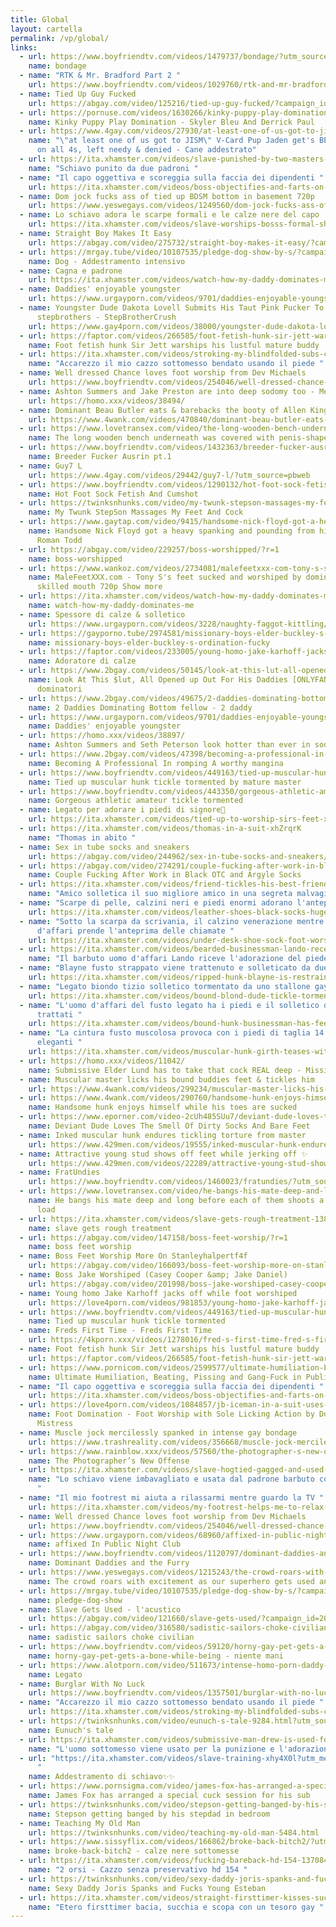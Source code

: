 ```yaml
---
title: Global
layout: cartella
permalink: /vp/global/
links:
  - url: https://www.boyfriendtv.com/videos/1479737/bondage/?utm_source=awn&utm_medium=tgp&utm_campaign=cpc
    name: bondage
  - name: "RTK & Mr. Bradford Part 2 "
    url: https://www.boyfriendtv.com/videos/1029760/rtk-and-mr-bradford-part-2/?utm_source=awn&utm_medium=tgp&utm_campaign=cpc
  - name: Tied Up Guy Fucked
    url: https://abgay.com/video/125216/tied-up-guy-fucked/?campaign_id=2087227852
  - url: https://pornuse.com/videos/1630266/kinky-puppy-play-domination-skyler-bleu-and-derrick-paul/?pubid=103358
    name: Kinky Puppy Play Domination - Skyler Bleu And Derrick Paul
  - url: https://www.4gay.com/videos/27930/at-least-one-of-us-got-to-jism-v-card-pup-jaden-get-s-beef-whistle-d-on-all-4s-left-needy-denied/?utm_source=pbweb
    name: "\"at least one of us got to JISM\" V-Card Pup Jaden get's BEEF WHISTLE'D
      on all 4s, left needy & denied - Cane addestrato"
  - url: https://ita.xhamster.com/videos/slave-punished-by-two-masters-xhA7b8Q?utm_medium=offline
    name: "Schiavo punito da due padroni "
  - name: "Il capo oggettiva e scoreggia sulla faccia dei dipendenti "
    url: https://ita.xhamster.com/videos/boss-objectifies-and-farts-on-bounds-employees-face-xhDk4K6?utm_medium=offline&utm_source=ita.xhamster.com
  - name: Dom jock fucks ass of tied up BDSM bottom in basement 720p
    url: https://www.yeswegays.com/videos/1249560/dom-jock-fucks-ass-of-tied-up-bdsm-bottom-in-basement/
  - name: Lo schiavo adora le scarpe formali e le calze nere del capo
    url: https://ita.xhamster.com/videos/slave-worships-bosss-formal-shoes-and-black-socks-xhhrZwJ?pw=&t=0.1&utm_medium=offline
  - name: Straight Boy Makes It Easy
    url: https://abgay.com/video/275732/straight-boy-makes-it-easy/?campaign_id=2087227852
  - url: https://mrgay.tube/video/10107535/pledge-dog-show-by-s/?campaign=10146
    name: Dog - Addestramento intensivo
  - name: Cagna e padrone
    url: https://ita.xhamster.com/videos/watch-how-my-daddy-dominates-me-xhnTIh8#
  - name: Daddies' enjoyable youngster
    url: https://www.urgayporn.com/videos/9701/daddies-enjoyable-youngster/?utm_source=pbweb&utm_medium=pbweb&utm_campaign=gdf
  - name: Youngster Dude Dakota Lovell Submits His Taut Pink Pucker To Dominative
      stepbrothers - StepBrotherCrush
    url: https://www.gay4porn.com/videos/38000/youngster-dude-dakota-lovell-submits-his-taut-pink-pucker-to-dominative-stepbrothers-stepbrothercrush/?utm_source=pbweb
  - url: https://faptor.com/videos/266585/foot-fetish-hunk-sir-jett-warships-his-horny-mature-buddy/?utm_source=awm&utm_medium=awmtraffic&utm_campaign=faptor&subid1=800001&asgtbndr=1&cid=2016828
    name: Foot fetish hunk Sir Jett warships his lustful mature buddy
  - url: https://ita.xhamster.com/videos/stroking-my-blindfolded-subs-cock-using-my-foot-xhAjhl6
    name: "Accarezzo il mio cazzo sottomesso bendato usando il piede "
  - name: Well dressed Chance loves foot worship from Dev Michaels
    url: https://www.boyfriendtv.com/videos/254046/well-dressed-chance-loves-foot-worship-from-dev-michaels/
  - name: Ashton Summers and Jake Preston are into deep sodomy too - Men
    url: https://homo.xxx/videos/38494/
  - name: Dominant Beau Butler eats & barebacks the booty of Allen King
    url: https://www.4wank.com/videos/470840/dominant-beau-butler-eats-and-barebacks-the-ass-of-allen-king/?utm_source=awm&utm_medium=awmtraffic&utm_campaign=4wank&subid1=700001&asgtbndr=1&cid=1951078
  - url: https://www.lovetransex.com/video/the-long-wooden-bench-underneath-was-covered-with-penis-shaped-objects-19624.html?utm_source=awn&utm_medium=cpc&utm_campaign=lovets
    name: The long wooden bench underneath was covered with penis-shaped objects
  - url: https://www.boyfriendtv.com/videos/1432363/breeder-fucker-ausrin-pt-1/?utm_source=awn&utm_medium=tgp&utm_campaign=cpc
    name: Breeder Fucker Ausrin pt.1
  - name: Guy7 L
    url: https://www.4gay.com/videos/29442/guy7-l/?utm_source=pbweb
  - url: https://www.boyfriendtv.com/videos/1290132/hot-foot-sock-fetish-and-cumshot/?utm_source=awn&utm_medium=tgp&utm_campaign=cpc&tag=domination%20feet%20fetish%20cum%20humiliation%20public%20foot%20worship%20sock&withoutId=1301531&_=1739385660543&ct=0--1739385662
    name: Hot Foot Sock Fetish And Cumshot
  - url: https://twinksnhunks.com/video/my-twunk-stepson-massages-my-feet-and-cock-5318.html
    name: My Twunk StepSon Massages My Feet And Cock
  - url: https://www.gaytap.com/video/9415/handsome-nick-floyd-got-a-heavy-spanking-and-pounding-from-his-stepdad-roman-todd/
    name: Handsome Nick Floyd got a heavy spanking and pounding from his stepdad
      Roman Todd
  - url: https://abgay.com/video/229257/boss-worshipped/?r=1
    name: boss-worshipped
  - url: https://www.wankoz.com/videos/2734081/malefeetxxx-com-tony-s-s-feet-sucked-and-worshiped-by-dominant-rikk-s-skilled-mouth/?utm_source=pbwmed&utm_medium=cpc&utm_campaign=wank
    name: MaleFeetXXX.com - Tony S's feet sucked and worshiped by dominant Rikk's
      skilled mouth 720p Show more
  - url: https://ita.xhamster.com/videos/watch-how-my-daddy-dominates-me-xhnTIh8#
    name: watch-how-my-daddy-dominates-me
  - name: Spessore di calze & solletico
    url: https://www.urgayporn.com/videos/3228/naughty-faggot-kittling/?utm_source=pbweb&utm_medium=pbweb&utm_campaign=gdf
  - url: https://gayporno.tube/2974581/missionary-boys-elder-buckley-s-ordination-fucky?utm_source=awn-rse&utm_medium=inc&utm_campaign=nov01
    name: missionary-boys-elder-buckley-s-ordination-fucky
  - url: https://faptor.com/videos/233005/young-homo-jake-karhoff-jacks-off-while-foot-worshiped/?utm_source=awm&utm_medium=awmtraffic&utm_campaign=faptor&subid1=800001&asgtbndr=1&cid=2079801
    name: Adoratore di calze
  - url: https://www.2bgay.com/videos/50145/look-at-this-lut-all-opened-up-out-for-his-daddies-onlyfans/?utm_source=pbweb&utm_medium=pbweb&utm_campaign=gdf
    name: Look At This $lut, All Opened up Out For His Daddies [ONLYFANS] - 2
      dominatori
  - url: https://www.2bgay.com/videos/49675/2-daddies-dominating-bottom-fellow/?utm_source=pbweb&utm_medium=pbweb&utm_campaign=gdf
    name: 2 Daddies Dominating Bottom fellow - 2 daddy
  - url: https://www.urgayporn.com/videos/9701/daddies-enjoyable-youngster/?utm_source=pbweb&utm_medium=pbweb&utm_campaign=gdf
    name: Daddies' enjoyable youngster
  - url: https://homo.xxx/videos/38897/
    name: Ashton Summers and Seth Peterson look hotter than ever in sodomy - Men
  - url: https://www.2bgay.com/videos/47398/becoming-a-professional-in-romping-a-worthy-mangina/?utm_source=pbweb&utm_medium=pbweb&utm_campaign=gdf
    name: Becoming A Professional In romping A worthy mangina
  - url: https://www.boyfriendtv.com/videos/449163/tied-up-muscular-hunk-tickle-tormented-by-mature-master/
    name: Tied up muscular hunk tickle tormented by mature master
  - url: https://www.boyfriendtv.com/videos/443350/gorgeous-athletic-amateur-tickle-tormented-by-deviant-master/?utm_source=awn&utm_medium=tgp&utm_campaign=cpc
    name: Gorgeous athletic amateur tickle tormented
  - name: Legato per adorare i piedi di signore🌟
    url: https://ita.xhamster.com/videos/tied-up-to-worship-sirs-feet-xhRZWWm
  - url: https://ita.xhamster.com/videos/thomas-in-a-suit-xhZrqrK
    name: "Thomas in abito "
  - name: Sex in tube socks and sneakers
    url: https://abgay.com/video/244962/sex-in-tube-socks-and-sneakers/
  - url: https://abgay.com/video/274291/couple-fucking-after-work-in-black-otc-and-argyle-socks/
    name: Couple Fucking After Work in Black OTC and Argyle Socks
  - url: https://ita.xhamster.com/videos/friend-tickles-his-best-friend-in-an-evil-tickle-dungeon-8118917
    name: "Amico solletica il suo migliore amico in una segreta malvagia "
  - name: "Scarpe di pelle, calzini neri e piedi enormi adorano l'anteprima "
    url: https://ita.xhamster.com/videos/leather-shoes-black-socks-huge-feet-worship-preview-xhPyQwM?utm_medium=offline
  - name: "Sotto la scarpa da scrivania, il calzino venerazione mentre l'uomo
      d'affari prende l'anteprima delle chiamate "
    url: https://ita.xhamster.com/videos/under-desk-shoe-sock-foot-worship-while-businessman-takes-calls-preview-xhRldqv
  - url: https://ita.xhamster.com/videos/bearded-businessman-lando-receives-weekend-foot-worship-xhAzJeb
    name: "Il barbuto uomo d'affari Lando riceve l'adorazione del piede nel weekend "
  - name: "Blayne fusto strappato viene trattenuto e solleticato da due tizi "
    url: https://ita.xhamster.com/videos/ripped-hunk-blayne-is-restrained-and-tickled-by-two-dudes-8493669?pw=
  - name: "Legato biondo tizio solletico tormentato da uno stallone gay dominante "
    url: https://ita.xhamster.com/videos/bound-blond-dude-tickle-tormented-by-a-dominant-gay-stud-xhLO1ZT?pw=
  - name: "L'uomo d'affari del fusto legato ha i piedi e il solletico del cazzo
      trattati "
    url: https://ita.xhamster.com/videos/bound-hunk-businessman-has-feet-and-cock-tickle-treated-9995074
  - name: "La cintura fusto muscolosa provoca con i piedi di taglia 14 in calzini
      eleganti "
    url: https://ita.xhamster.com/videos/muscular-hunk-girth-teases-with-size-14-feet-in-dress-socks-xh4Cdgg
  - url: https://homo.xxx/videos/11042/
    name: Submissive Elder Lund has to take that cock REAL deep - Missionary Boys
  - name: Muscular master licks his bound buddies feet & tickles him
    url: https://www.4wank.com/videos/299234/muscular-master-licks-his-bound-buddies-feet-tickles-him/?utm_source=fakereferrer&utm_campaign=invalidref&asgtbndr=1&cid=2079797
  - url: https://www.4wank.com/videos/290760/handsome-hunk-enjoys-himself-while-his-toes-are-sucked/
    name: Handsome hunk enjoys himself while his toes are sucked
  - url: https://www.eporner.com/video-2cUh485SUu7/deviant-dude-loves-the-smell-of-dirty-socks-and-bare-feet/
    name: Deviant Dude Loves The Smell Of Dirty Socks And Bare Feet
  - name: Inked muscular hunk endures tickling torture from master
    url: https://www.429men.com/videos/19555/inked-muscular-hunk-endures-tickling-torture-from-master/?utm_source=awm&utm_medium=awmtraffic&utm_campaign=429men&subid1=600001&asgtbndr=1&cid=1693795
  - name: Attractive young stud shows off feet while jerking off ✨
    url: https://www.429men.com/videos/22289/attractive-young-stud-shows-off-feet-while-jerking-off/?asgtbndr=1&cid=2079757
  - name: FratUndies
    url: https://www.boyfriendtv.com/videos/1460023/fratundies/?utm_source=awn&utm_medium=tgp&utm_campaign=cpc
  - url: https://www.lovetransex.com/video/he-bangs-his-mate-deep-and-long-before-each-of-them-shoots-a-huge-sticky-load-13940.html?utm_source=awn&utm_medium=cpc&utm_campaign=lovets
    name: He bangs his mate deep and long before each of them shoots a huge sticky
      load
  - url: https://ita.xhamster.com/videos/slave-gets-rough-treatment-13827608
    name: slave gets rough treatment
  - url: https://abgay.com/video/147158/boss-feet-worship/?r=1
    name: boss feet worship
  - name: Boss Feet Worship More On Stanleyhalpertf4f
    url: https://abgay.com/video/166093/boss-feet-worship-more-on-stanleyhalpertf4f/?r=1
  - name: Boss Jake Worshiped (Casey Cooper &amp; Jake Daniel)
    url: https://abgay.com/video/201998/boss-jake-worshiped-casey-cooper-amp-jake-daniel/?r=1
  - name: Young homo Jake Karhoff jacks off while foot worshiped
    url: https://love4porn.com/videos/981853/young-homo-jake-karhoff-jacks-off-while-foot/?utm_source=pbw&utm_campaign=plugs&asgtbndr=1&cid=2092961
  - url: https://www.boyfriendtv.com/videos/449163/tied-up-muscular-hunk-tickle-tormented-by-mature-master/
    name: Tied up muscular hunk tickle tormented
  - name: Freds First Time - Freds First Time
    url: https://4kporn.xxx/videos/1278016/fred-s-first-time-fred-s-first-time/?utm_source=pbw&utm_campaign=plugs
  - name: Foot fetish hunk Sir Jett warships his lustful mature buddy
    url: https://faptor.com/videos/266585/foot-fetish-hunk-sir-jett-warships-his-horny-mature-buddy/?utm_source=awm&utm_medium=awmtraffic&utm_campaign=faptor&subid1=800001&asgtbndr=1&cid=2016828
  - url: https://www.pornicom.com/videos/2599577/ultimate-humiliation-beating-pissing-and-gang-fuck-in-public-toilet/
    name: Ultimate Humiliation, Beating, Pissing and Gang-Fuck in Public Toilet!
  - name: "Il capo oggettiva e scoreggia sulla faccia dei dipendenti "
    url: https://ita.xhamster.com/videos/boss-objectifies-and-farts-on-bounds-employees-face-xhDk4K6
  - url: https://love4porn.com/videos/1084857/jb-iceman-in-a-suit-uses-thom-as-his/?utm_source=pbw&utm_campaign=plugs&asgtbndr=1&play=true&spon=strip&zone=love4porn
    name: Foot Domination - Foot Worship with Sole Licking Action by Dominatrix BDSM
      Mistress
  - name: Muscle jock mercilessly spanked in intense gay bondage
    url: https://www.trashreality.com/videos/356668/muscle-jock-mercilessly-spanked-in-intense-gay-bondage/?utm_source=awm&utm_medium=awmtraffic&utm_campaign=tr&subid1=150001&asgtbndr=1&cid=2075815
  - url: https://www.rainblow.xxx/videos/57560/the-photographer-s-new-offense/?utm_source=awm&utm_medium=awmtraffic&utm_campaign=rblw&subid1=130001&asgtbndr=1&cid=928626
    name: The Photographer’s New Offense
  - url: https://ita.xhamster.com/videos/slave-hogtied-gagged-and-used-like-an-object-by-bearded-master-xh6hhED
    name: "Lo schiavo viene imbavagliato e usata dal padrone barbuto come un oggetto
      "
  - name: "Il mio footrest mi aiuta a rilassarmi mentre guardo la TV "
    url: https://ita.xhamster.com/videos/my-footrest-helps-me-to-relax-while-watching-tv-xh7gT3f
  - name: Well dressed Chance loves foot worship from Dev Michaels
    url: https://www.boyfriendtv.com/videos/254046/well-dressed-chance-loves-foot-worship-from-dev-michaels/
  - url: https://www.urgayporn.com/videos/68960/affixed-in-public-night-club/?utm_source=pbweb&utm_medium=pbweb&utm_campaign=gdf
    name: affixed In Public Night Club
  - url: https://www.boyfriendtv.com/videos/1120797/dominant-daddies-and-the-furry/?tag=gays%20domination%20twinks%20humiliation
    name: Dominant Daddies and the Furry
  - url: https://www.yeswegays.com/videos/1215243/the-crowd-roars-with-excitement-as-our-superhero-gets-used-and-censored/?utm_source=donnie&utm_medium=cpc&utm_campaign=ywg
    name: The crowd roars with excitement as our superhero gets used and -Censored
  - url: https://mrgay.tube/video/10107535/pledge-dog-show-by-s/?campaign=10146
    name: pledge-dog-show
  - name: Slave Gets Used - l'acustico
    url: https://abgay.com/video/121660/slave-gets-used/?campaign_id=2087227852
  - url: https://abgay.com/video/316580/sadistic-sailors-choke-civilian/?campaign_id=2087227852
    name: sadistic sailors choke civilian
  - url: https://www.boyfriendtv.com/videos/59120/horny-gay-pet-gets-a-bone-while-being/
    name: horny-gay-pet-gets-a-bone-while-being - niente mani
  - url: https://www.alotporn.com/video/511673/intense-homo-porn-daddy-mugs-dominates-travis-in-rough-sex/?utm_source=pbmedia&utm_medium=ppv&utm_campaign=up#
    name: Legato
  - name: Burglar With No Luck
    url: https://www.boyfriendtv.com/videos/1357501/burglar-with-no-luck/?utm_source=awn&utm_medium=tgp&utm_campaign=cpc
  - name: "Accarezzo il mio cazzo sottomesso bendato usando il piede "
    url: https://ita.xhamster.com/videos/stroking-my-blindfolded-subs-cock-using-my-foot-xhAjhl6
  - url: https://twinksnhunks.com/video/eunuch-s-tale-9284.html?utm_source=awn&utm_medium=cpc&utm_campaign=tnh
    name: Eunuch's tale
  - url: https://ita.xhamster.com/videos/submissive-man-drew-is-used-for-foot-punishment-and-worship-xhHbN54?utm_medium=offline
    name: "L'uomo sottomesso viene usato per la punizione e l'adorazione dei piedi "
  - url: "https://ita.xhamster.com/videos/slave-training-xhy4X0l?utm_medium=offline#
      "
    name: Addestramento di schiavo✨✨
  - url: https://www.pornsigma.com/video/james-fox-has-arranged-a-special-cuck-session-for-his-sub-8956.html?utm_source=awn&utm_medium=cpc&utm_campaign=psigma
    name: James Fox has arranged a special cuck session for his sub
  - url: https://twinksnhunks.com/video/stepson-getting-banged-by-his-stepdad-in-bedroom-5593.html
    name: Stepson getting banged by his stepdad in bedroom
  - name: Teaching My Old Man
    url: https://twinksnhunks.com/video/teaching-my-old-man-5484.html
  - url: https://www.sissyflix.com/videos/166862/broke-back-bitch2/?utm_source=awn&utm_medium=cpc&utm_campaign=1
    name: broke-back-bitch2 - calze nere sottomesse
  - url: https://ita.xhamster.com/videos/fucking-bareback-hd-154-13708419
    name: "2 orsi - Cazzo senza preservativo hd 154 "
  - url: https://twinksnhunks.com/video/sexy-daddy-joris-spanks-and-fucks-young-esteban-4529.html?utm_source=awn&utm_medium=cpc&utm_campaign=tnh
    name: Sexy Daddy Joris Spanks and Fucks Young Esteban
  - url: https://ita.xhamster.com/videos/straight-firsttimer-kisses-sucks-and-fucks-with-gay-sweetie-12565364
    name: "Etero firsttimer bacia, succhia e scopa con un tesoro gay "
---
```

